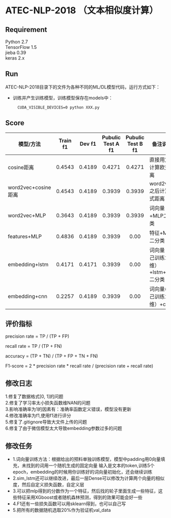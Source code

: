 # ATEC-NLP-2018 （文本相似度计算）

## Requirement
Python 2.7 </br>
TensorFlow 1.5 </br>
jieba 0.39 </br>
keras 2.x </br>

## Run
ATEC-NLP-2018目录下的文件为各种不同的ML/DL模型代码，运行方式如下：

- 训练并产生训练模型，训练模型保存在models中：

		CUDA_VISIBLE_DEVICES=0 python XXX.py


## Score

|模型/方法	|Train f1|Dev f1|Pubulic Test A f1|Pubulic Test B f1|备注说明|
|---------|:---:|:----:|:--:|:--:|------|
|cosine距离 |0.4543|0.4189|0.4271|0.4271|直接用文本计算欧式距离|
|word2vec+cosine距离 |0.4543|0.4189|0.3939|0.3939|word2vec之后计算欧式距离|
|word2vec+MLP |0.3643|0.4189|0.3939|0.3939|词向量+MLP二分类|
|features+MLP |0.4836|0.4189|0.3939|0.00|特征+MLP二分类|
|embedding+lstm|0.4171|0.4171|0.3939|0.00|词向量（自己训练100维）+lstm+mlp二分类|
|embedding+cnn|0.2257|0.4189|0.3939|0.00|词向量(自己训练100维）+cnn|


## 评价指标
precision rate = TP / (TP + FP)

recall rate = TP / (TP + FN)

accuracy = (TP + TN) / (TP + FP + TN + FN)

F1-score = 2 * precision rate * recall rate / (precision rate + recall rate)


## 修改日志
1.修复了数据格式[0, 1]的问题</br>
2.修复了学习率太小损失函数维NAN的问题</br>
3.影响准确率为1的因素有：准确率函数定义错误，模型没有更新</br>
4.修改准确率为f1,使用f1进行评分</br>
5.修复了.gitignore导致大文件上传的问题</br>
6.修复了由于微信模型太大导致embedding参数过多的问题</br>

## 修改任务
- 1.词向量训练方法：根据给出的预料单独训练模型，模型中padding用0向量填充，未找到的词用一个随机生成的固定向量
输入是文本的token,训练5个epoch，embedding的时候用你训练好的词向量初始化，还会继续训练</br>
- 2.sim_lstm还可以继续改进，最后一层Dense可以修改为计算两个向量的相似度，然后自定义损失函数，自定义层</br>
- 3.可以把mlp得到的分数作为一个特征，然后找的轮子里面生成一些特征，这些特征采用XGboost或者随机森林预测，得到的效果可能会好一些</br>
- 4.F1还有一些损失函数可以用sklearn得到，也可以自己写<br>
- 5.把所有的数据随机选取20%作为验证机val_data<br>





